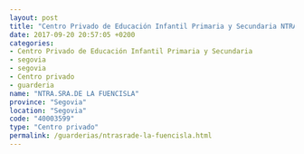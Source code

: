 ```yaml
---
layout: post
title: "Centro Privado de Educación Infantil Primaria y Secundaria NTRA.SRA.DE LA FUENCISLA"
date: 2017-09-20 20:57:05 +0200
categories:
- Centro Privado de Educación Infantil Primaria y Secundaria
- segovia
- segovia
- Centro privado
- guarderia
name: "NTRA.SRA.DE LA FUENCISLA"
province: "Segovia"
location: "Segovia"
code: "40003599"
type: "Centro privado"
permalink: /guarderias/ntrasrade-la-fuencisla.html
---
```

